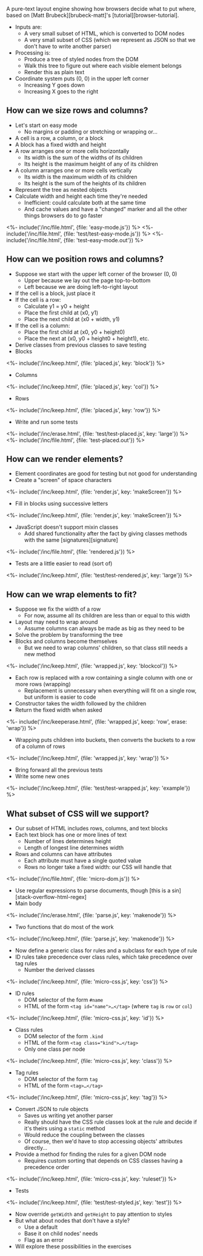 ---
---

A pure-text layout engine showing how browsers decide what to put where,
based on [Matt Brubeck][brubeck-matt]'s [tutorial][browser-tutorial].

-   Inputs are:
    -   A very small subset of HTML, which is converted to <g key="dom">DOM</g> nodes
    -   A very small subset of CSS (which we represent as JSON so that we don't have to write another parser)
-   Processing is:
    -   Produce a tree of styled nodes from the DOM
    -   Walk this tree to figure out where each visible element belongs
    -   Render this as plain text
-   Coordinate system puts (0, 0) in the upper left corner
    -   Increasing Y goes down
    -   Increasing X goes to the right

## How can we size rows and columns?

-   Let's start on <g key="easy_mode">easy mode</g>
    -   No margins or padding or stretching or wrapping or…
-   A cell is a row, a column, or a block
-   A block has a fixed width and height
-   A row arranges one or more cells horizontally
    -   Its width is the sum of the widths of its children
    -   Its height is the maximum height of any of its children
-   A column arranges one or more cells vertically
    -   Its width is the maximum width of its children
    -   Its height is the sum of the heights of its children
-   Represent the tree as nested objects
-   Calculate width and height each time they're needed
    -   Inefficient: could calculate both at the same time
    -   And cache values and have a "changed" marker and all the other things browsers do to go faster

<%- include('/inc/file.html', {file: 'easy-mode.js'}) %>
<%- include('/inc/file.html', {file: 'test/test-easy-mode.js'}) %>
<%- include('/inc/file.html', {file: 'test-easy-mode.out'}) %>

## How can we position rows and columns?

-   Suppose we start with the upper left corner of the browser (0, 0)
    -   Upper because we lay out the page top-to-bottom
    -   Left because we are doing left-to-right layout
-   If the cell is a block, just place it
-   If the cell is a row:
    -   Calculate y1 = y0 + height
    -   Place the first child at (x0, y1)
    -   Place the next child at (x0 + width, y1)
-   If the cell is a column:
    -   Place the first child at (x0, y0 + height0)
    -   Place the next at (x0, y0 + height0 + height1), etc.
-   Derive classes from previous classes to save testing
-   Blocks

<%- include('/inc/keep.html', {file: 'placed.js', key: 'block'}) %>

-   Columns

<%- include('/inc/keep.html', {file: 'placed.js', key: 'col'}) %>

-   Rows

<%- include('/inc/keep.html', {file: 'placed.js', key: 'row'}) %>

-   Write and run some tests

<%- include('/inc/erase.html', {file: 'test/test-placed.js', key: 'large'}) %>
<%- include('/inc/file.html', {file: 'test-placed.out'}) %>

## How can we render elements?

-   Element coordinates are good for testing but not good for understanding
-   Create a "screen" of space characters

<%- include('/inc/keep.html', {file: 'render.js', key: 'makeScreen'}) %>

-   Fill in blocks using successive letters

<%- include('/inc/keep.html', {file: 'render.js', key: 'makeScreen'}) %>

-   JavaScript doesn't support <g key="mixin-class">mixin classes</g>
    -   Add shared functionality after the fact by giving classes methods with the same [signatures][signature]

<%- include('/inc/file.html', {file: 'rendered.js'}) %>

-   Tests are a little easier to read (sort of)

<%- include('/inc/keep.html', {file: 'test/test-rendered.js', key: 'large'}) %>

## How can we wrap elements to fit?

-   Suppose we fix the width of a row
    -   For now, assume all its children are less than or equal to this width
-   Layout may need to wrap around
    -   Assume columns can always be made as big as they need to be
-   Solve the problem by transforming the tree
-   Blocks and columns become themselves
    -   But we need to wrap columns' children, so that class still needs a new method

<%- include('/inc/keep.html', {file: 'wrapped.js', key: 'blockcol'}) %>

-   Each row is replaced with a row containing a single column with one or more rows (wrapping)
    -   Replacement is unnecessary when everything will fit on a single row, but uniform is easier to code
-   Constructor takes the width followed by the children
-   Return the fixed width when asked

<%- include('/inc/keeperase.html', {file: 'wrapped.js', keep: 'row', erase: 'wrap'}) %>

-   Wrapping puts children into buckets, then converts the buckets to a row of a column of rows

<%- include('/inc/keep.html', {file: 'wrapped.js', key: 'wrap'}) %>

-   Bring forward all the previous tests
-   Write some new ones

<%- include('/inc/keep.html', {file: 'test/test-wrapped.js', key: 'example'}) %>

## What subset of CSS will we support?

-   Our subset of HTML includes rows, columns, and text blocks
-   Each text block has one or more lines of text
    -   Number of lines determines height
    -   Length of longest line determines width
-   Rows and columns can have attributes
    -   Each attribute must have a single quoted value
    -   Rows no longer take a fixed width: our CSS will handle that

<%- include('/inc/file.html', {file: 'micro-dom.js'}) %>

-   Use regular expressions to parse documents, though [this is a sin][stack-overflow-html-regex]
-   Main body

<%- include('/inc/erase.html', {file: 'parse.js', key: 'makenode'}) %>

-   Two functions that do most of the work

<%- include('/inc/keep.html', {file: 'parse.js', key: 'makenode'}) %>

-   Now define a generic class for rules and a subclass for each type of rule
-   ID rules take precedence over class rules, which take precedence over tag rules
    -   Number the derived classes

<%- include('/inc/keep.html', {file: 'micro-css.js', key: 'css'}) %>

-   ID rules
    -   <g key="dom_selector">DOM selector</g> of the form `#name`
    -   HTML of the form `<tag id="name">…</tag>` (where `tag` is `row` or `col`)

<%- include('/inc/keep.html', {file: 'micro-css.js', key: 'id'}) %>

-   Class rules
    -   DOM selector of the form `.kind`
    -   HTML of the form `<tag class="kind">…</tag>`
    -   Only one class per node

<%- include('/inc/keep.html', {file: 'micro-css.js', key: 'class'}) %>

-   Tag rules
    -   DOM selector of the form `tag`
    -   HTML of the form `<tag>…</tag>`

<%- include('/inc/keep.html', {file: 'micro-css.js', key: 'tag'}) %>

-   Convert JSON to rule objects
    -   Saves us writing yet another parser
    -   Really should have the CSS rule classes look at the rule and decide if it's theirs using a `static` method
    -   Would reduce the <g key="coupling">coupling</g> between the classes
    -   Of course, then we'd have to stop accessing objects' attributes directly…
-   Provide a method for finding the rules for a given DOM node
    -   Requires custom sorting that depends on CSS classes having a precedence order

<%- include('/inc/keep.html', {file: 'micro-css.js', key: 'ruleset'}) %>

-   Tests

<%- include('/inc/keep.html', {file: 'test/test-styled.js', key: 'test'}) %>

-   Now override `getWidth` and `getHeight` to pay attention to styles
-   But what about nodes that don't have a style?
    -   Use a default
    -   Base it on child nodes' needs
    -   Flag as an error
-   Will explore these possibilities in the exercises
